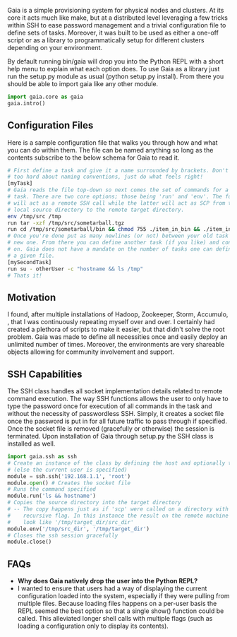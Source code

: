 Gaia is a simple provisioning system for physical nodes and clusters. At its core it acts much like make, but at a distributed level leveraging a few tricks within SSH to ease password management and a trivial configuration file to define sets of tasks. Moreover, it was built to be used as either a one-off script or as a library to programmatically setup for different clusters depending on your environment.

By default running bin/gaia will drop you into the Python REPL with a short help menu to explain what each option does. To use Gaia as a library just run the setup.py module as usual (python setup.py install). From there you should be able to import gaia like any other module.

```python
import gaia.core as gaia
gaia.intro()
```

Configuration Files
-------------------
Here is a sample configuration file that walks you through how and what you can do within them. The file can be named anything so long as the contents subscribe to the below schema for Gaia to read it.

```bash
# First define a task and give it a name surrounded by brackets. Don't worry
# too hard about naming conventions, just do what feels right!
[myTask]
# Gaia reads the file top-down so next comes the set of commands for a given
# task. There are two core options; those being 'run' and 'env'. The former
# will act as a remote SSH call while the latter will act as SCP from the
# local source directory to the remote target directory.
env /tmp/src /tmp
run tar -xzf /tmp/src/sometarball.tgz
run cd /tmp/src/sometarball/bin && chmod 755 ./item_in_bin && ./item_in_bin
# Once you're done put as many newlines (or not) between your old task and
# new one. From there you can define another task (if you like) and continue
# on. Gaia does not have a mandate on the number of tasks one can define in
# a given file.
[mySecondTask]
run su - otherUser -c "hostname && ls /tmp"
# Thats it!
```

Motivation
----------
I found, after multiple installations of Hadoop, Zookeeper, Storm, Accumulo, <distributed platform of choice here>, that I was continuously repeating myself over and over. I certainly had created a plethora of scripts to make it easier, but that didn't solve the root problem. Gaia was made to define all necessities once and easily deploy an unlimited number of times. Moreover, the environments are very shareable objects allowing for community involvement and support.

SSH Capabilities
----------------
The SSH class handles all socket implementation details related to remote command execution. The way SSH functions allows the user to only have to type the password once for execution of all commands in the task and without the necessity of passwordless SSH. Simply, it creates a socket file once the password is put in for all future traffic to pass through if specified. Once the socket file is removed (gracefully or otherwise) the session is terminated. Upon installation of Gaia through setup.py the SSH class is installed as well.

```python
import gaia.ssh as ssh
# Create an instance of the class by defining the host and optionally the user
# (else the current user is specified)
module = ssh.ssh('192.168.1.1', 'root')
module.open() # Creates the socket file
# Runs the command specified
module.run('ls && hostname')
# Copies the source directory into the target directory
# -- The copy happens just as if 'scp' were called on a directory with the
#    recursive flag. In this instance the result on the remote machine would
#    look like '/tmp/target_dir/src_dir'   
module.env('/tmp/src_dir', '/tmp/target_dir')
# Closes the ssh session gracefully
module.close()
```

FAQs
----
<ul><li><b>Why does Gaia natively drop the user into the Python REPL?</b></li>
<li>I wanted to ensure that users had a way of displaying the current configuration loaded into the system, especially if they were pulling from multiple files. Because loading files happens on a per-user basis the REPL seemed the best option so that a single show() function could be called. This alleviated longer shell calls with multiple flags (such as loading a configuration only to display its contents).</li></ul>
